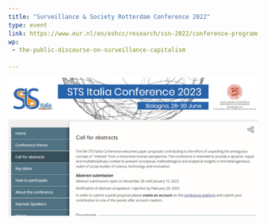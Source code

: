 ```yaml
---
title: "Surveillance & Society Rotterdam Conference 2022"
type: event
link: https://www.eur.nl/en/eshcc/research/ssn-2022/conference-programme
wp:
 - the-public-discourse-on-surveillance-capitalism

---
```


![{title}](./image.png)
